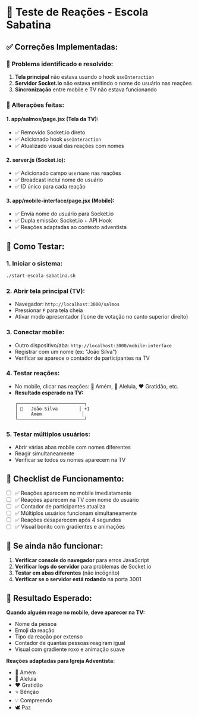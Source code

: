 # 🧪 Teste de Reações - Escola Sabatina

## ✅ **Correções Implementadas:**

### 🎯 **Problema identificado e resolvido:**
1. **Tela principal** não estava usando o hook `useInteraction`
2. **Servidor Socket.io** não estava emitindo o nome do usuário nas reações
3. **Sincronização** entre mobile e TV não estava funcionando

### 🔧 **Alterações feitas:**

#### 1. **app/salmos/page.jsx** (Tela da TV):
- ✅ Removido Socket.io direto
- ✅ Adicionado hook `useInteraction` 
- ✅ Atualizado visual das reações com nomes

#### 2. **server.js** (Socket.io):
- ✅ Adicionado campo `userName` nas reações
- ✅ Broadcast inclui nome do usuário
- ✅ ID único para cada reação

#### 3. **app/mobile-interface/page.jsx** (Mobile):
- ✅ Envia nome do usuário para Socket.io
- ✅ Dupla emissão: Socket.io + API Hook
- ✅ Reações adaptadas ao contexto adventista

## 🧪 **Como Testar:**

### 1. **Iniciar o sistema:**
```bash
./start-escola-sabatina.sh
```

### 2. **Abrir tela principal (TV):**
- Navegador: `http://localhost:3000/salmos`
- Pressionar `F` para tela cheia
- Ativar modo apresentador (ícone de votação no canto superior direito)

### 3. **Conectar mobile:**
- Outro dispositivo/aba: `http://localhost:3000/mobile-interface`
- Registrar com um nome (ex: "João Silva")
- Verificar se aparece o contador de participantes na TV

### 4. **Testar reações:**
- No mobile, clicar nas reações: 🙏 Amém, 👏 Aleluia, ❤️ Gratidão, etc.
- **Resultado esperado na TV:**
  ```
  ┌─────────────────────────┐
  │ 🙏   João Silva        │ +1
  │     Amém               │
  └─────────────────────────┘
  ```

### 5. **Testar múltiplos usuários:**
- Abrir várias abas mobile com nomes diferentes
- Reagir simultaneamente
- Verificar se todos os nomes aparecem na TV

## 🎯 **Checklist de Funcionamento:**

- [ ] ✅ Reações aparecem no mobile imediatamente
- [ ] ✅ Reações aparecem na TV com nome do usuário
- [ ] ✅ Contador de participantes atualiza
- [ ] ✅ Múltiplos usuários funcionam simultaneamente
- [ ] ✅ Reações desaparecem após 4 segundos
- [ ] ✅ Visual bonito com gradientes e animações

## 🔧 **Se ainda não funcionar:**

1. **Verificar console do navegador** para erros JavaScript
2. **Verificar logs do servidor** para problemas de Socket.io
3. **Testar em abas diferentes** (não incógnito)
4. **Verificar se o servidor está rodando** na porta 3001

## 🎉 **Resultado Esperado:**

**Quando alguém reage no mobile, deve aparecer na TV:**
- Nome da pessoa
- Emoji da reação
- Tipo da reação por extenso
- Contador de quantas pessoas reagiram igual
- Visual com gradiente roxo e animação suave

**Reações adaptadas para Igreja Adventista:**
- 🙏 Amém
- 👏 Aleluia  
- ❤️ Gratidão
- ⭐ Bênção
- 💡 Compreendo
- 🕊️ Paz 